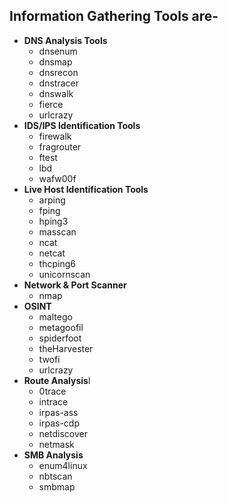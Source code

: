 ## Information Gathering Tools are-

- **DNS Analysis Tools**
  - dnsenum
  - dnsmap
  - dnsrecon
  - dnstracer
  - dnswalk
  - fierce
  - urlcrazy
- **IDS/IPS Identification Tools**
  - firewalk
  - fragrouter
  - ftest
  - lbd
  - wafw00f
- **Live Host Identification Tools**
  - arping
  - fping
  - hping3
  - masscan
  - ncat
  - netcat
  - thcping6
  - unicornscan 
- **Network & Port Scanner**
  - nmap
- **OSINT**
  - maltego
  - metagoofil
  - spiderfoot
  - theHarvester
  - twofi
  - urlcrazy
- **Route Analysis**l
  - 0trace
  - intrace
  - irpas-ass
  - irpas-cdp
  - netdiscover
  - netmask
- **SMB Analysis**
  - enum4linux
  - nbtscan
  - smbmap
